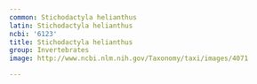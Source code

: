 ```yaml
---
common: Stichodactyla helianthus
latin: Stichodactyla helianthus
ncbi: '6123'
title: Stichodactyla helianthus
group: Invertebrates
image: http://www.ncbi.nlm.nih.gov/Taxonomy/taxi/images/4071

---
```

